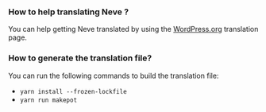 ### How to help translating Neve ?

You can help getting Neve translated by using the [WordPress.org](https://translate.wordpress.org/projects/wp-themes/neve/) translation page.

### How to generate the translation file? 

You can run the following commands to build the translation file: 
* `yarn install --frozen-lockfile`
* `yarn run makepot`
